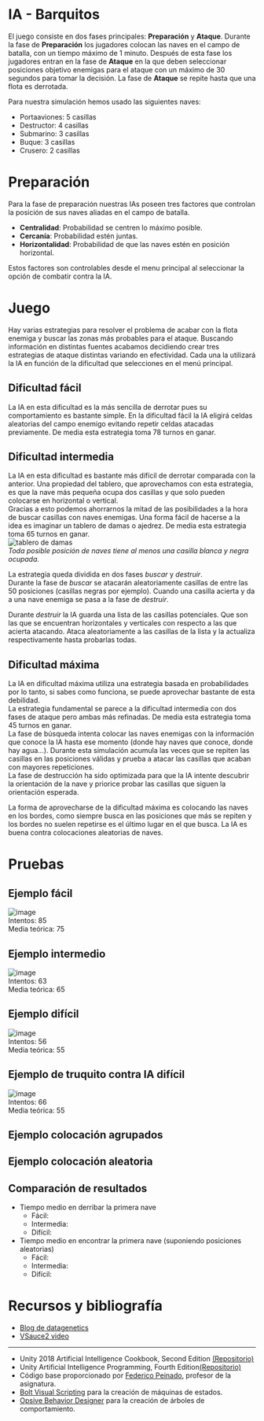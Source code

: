 # IA - Barquitos
El juego consiste en dos fases principales: **Preparación** y **Ataque**. Durante la fase de **Preparación** los jugadores colocan las naves en el campo de batalla, con un tiempo máximo de 1 minuto. Después de esta fase los jugadores entran en la fase de **Ataque** en la que deben seleccionar posiciones objetivo enemigas para el ataque con un máximo de 30 segundos para tomar la decisión. La fase de **Ataque** se repite hasta que una flota es derrotada.

Para nuestra simulación hemos usado las siguientes naves:

- Portaaviones: 5 casillas
- Destructor: 4 casillas
- Submarino: 3 casillas
- Buque: 3 casillas
- Crusero: 2 casillas

# Preparación  
Para la fase de preparación nuestras IAs poseen tres factores que controlan la posición de sus naves aliadas en el campo de batalla.  
* **Centralidad**: Probabilidad se centren lo máximo posible.
* **Cercanía**: Probabilidad estén juntas.
* **Horizontalidad**: Probabilidad de que las naves estén en posición horizontal.

Estos factores son controlables desde el menu principal al seleccionar la opción de combatir contra la IA.

# Juego
Hay varias estrategias para resolver el problema de acabar con la flota enemiga y buscar las zonas más probables para el ataque. Buscando información en distintas fuentes acabamos decidiendo crear tres estrategias de ataque distintas variando en efectividad. Cada una la utilizará la IA en función de la dificultad que selecciones en el menú principal.

## Dificultad fácil
La IA en esta dificultad es la más sencilla de derrotar pues su comportamiento es bastante simple. En la dificultad fácil la IA eligirá celdas aleatorias del campo enemigo evitando repetir celdas atacadas previamente. De media esta estrategia toma 78 turnos en ganar.

## Dificultad intermedia
La IA en esta dificultad es bastante más difícil de derrotar comparada con la anterior. Una propiedad del tablero, que aprovechamos con esta estrategia, es que la nave más pequeña ocupa dos casillas y que solo pueden colocarse en horizontal o vertical.  
Gracias a esto podemos ahorrarnos la mitad de las posibilidades a la hora de buscar casillas con naves enemigas. Una forma fácil de hacerse a la idea es imaginar un tablero de damas o ajedrez. De media esta estrategia toma 65 turnos en ganar.  
![tablero de damas](http://wordaligned.org/images/chessboard-magick.png)  
_Toda posible posición de naves tiene al menos una casilla blanca y negra ocupada._

La estrategia queda dividida en dos fases _buscar_ y _destruir_.  
Durante la fase de _buscar_ se atacarán aleatoriamente casillas de entre las 50 posiciones (casillas negras por ejemplo). Cuando una casilla acierta y da a una nave enemiga se pasa a la fase de _destruir_.  

Durante _destruir_ la IA guarda una lista de las casillas potenciales. Que son las que se encuentran horizontales y verticales con respecto a las que acierta atacando. Ataca aleatoriamente a las casillas de la lista y la actualiza respectivamente hasta probarlas todas. 

## Dificultad máxima
La IA en dificultad máxima utiliza una estrategia basada en probabilidades por lo tanto, si sabes como funciona, se puede aprovechar bastante de esta debilidad.  
La estrategia fundamental se parece a la dificultad intermedia con dos fases de ataque pero ambas más refinadas. De media esta estrategia toma 45 turnos en ganar.  
La fase de búsqueda intenta colocar las naves enemigas con la información que conoce la IA hasta ese momento (donde hay naves que conoce, donde hay agua...). Durante esta simulación acumula las veces que se repiten las casillas en las posiciones válidas y prueba a atacar las casillas que acaban con mayores repeticiones.  
La fase de destrucción ha sido optimizada para que la IA intente descubrir la orientación de la nave y priorice probar las casillas que siguen la orientación esperada.

La forma de aprovecharse de la dificultad máxima es colocando las naves en los bordes, como siempre busca en las posiciones que más se repiten y los bordes no suelen repetirse es el último lugar en el que busca. La IA es buena contra colocaciones aleatorias de naves.
# Pruebas

## Ejemplo fácil
![image](https://user-images.githubusercontent.com/48621751/122024649-eab7cf00-cdc8-11eb-84c4-271574b3e91f.png)  
Intentos: 85  
Media teórica: 75  

## Ejemplo intermedio
![image](https://user-images.githubusercontent.com/48621751/122025294-8d704d80-cdc9-11eb-8208-9e9a5b16379e.png)  
Intentos: 63  
Media teórica: 65  

## Ejemplo difícil
![image](https://user-images.githubusercontent.com/48621751/122025880-07083b80-cdca-11eb-87f0-a8a4519472d9.png)  
Intentos: 56  
Media teórica: 55  

## Ejemplo de truquito contra IA difícil
![image](https://user-images.githubusercontent.com/48621751/122026369-6e25f000-cdca-11eb-9f5f-3e6f0f9d4846.png)  
Intentos: 66  
Media teórica: 55  

## Ejemplo colocación agrupados

## Ejemplo colocación aleatoria

## Comparación de resultados
- Tiempo medio en derribar la primera nave
  - Fácil:
  - Intermedia:
  - Difícil:
- Tiempo medio en encontrar la primera nave (suponiendo posiciones aleatorias)
  - Fácil:
  - Intermedia:
  - Difícil:
# Recursos y bibliografía
- [Blog de datagenetics](https://datagenetics.com/blog/december32011/index.)
- [VSauce2 video](https://youtu.be/LbALFZoRrw8)
___
- Unity 2018 Artificial Intelligence Cookbook, Second Edition [(Repositorio)]( https://github.com/PacktPublishing/Unity-2018-Artificial-Intelligence-Cookbook-Second-Edition)
- Unity Artificial Intelligence Programming, Fourth Edition[(Repositorio)]( https://github.com/PacktPublishing/Unity-Artificial-Intelligence-Programming-Fourth-Edition)
- Código base proporcionado por [Federico Peinado](https://github.com/federicopeinado?tab=repositories), profesor de la asignatura.
- [Bolt Visual Scripting](https://unity.com/products/unity-visual-scripting) para la creación de máquinas de estados.
- [Opsive Behavior Designer](https://opsive.com/assets/behavior-designer/) para la creación de árboles de comportamiento.